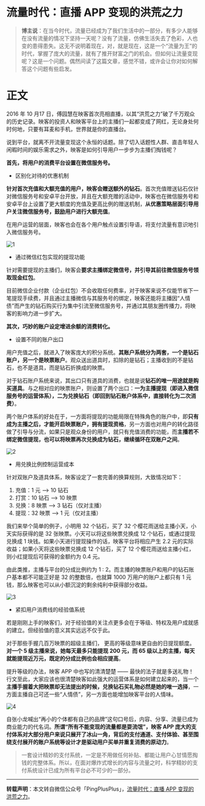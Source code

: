 # 流量时代：直播 APP 变现的洪荒之力

> **博主说**：在当今时代，流量已经成为了我们生活中的一部分，有多少人能够在没有流量的情况下坚持一天呢？没有了流量，仿佛生活失去了色彩，人也变的患得患失。这无不说明着现在，对，就是现在，这是一个“流量为王”的时代，掌握了庞大的流量，就有了推开财富之门的机会。但如何让流量变现呢？这是一个问题。偶然间读了这篇文章，感觉不错，或许会让你对如何解答这个问题有些启发。

正文
==

2016 年 10 月17 日，傅园慧在映客首次亮相直播，以其“洪荒之力”破了千万观众的历史记录。映客的投资人和映客平台上的主播们一起都变成了网红，无论身处何时何地，只要有耳麦和手机，世界就是你的直播台。

说到平台，就离不开流量变现这个永恒的话题。除了切入话题性人群、直击年轻人闲暇时间的娱乐需求之外，映客是如何引导用户一步步为主播们掏钱呢？

**首先，将用户的消费平台设置在微信服务号。**

 - 区别化对待的优惠机制

**针对首次充值和大额充值的用户，映客会赠送额外的钻石**。首次充值赠送钻石仅针对微信服务号和安卓平台开放，并且在大额充赠的活动中，映客也在微信服务号和安卓平台上设置了更大额度的充值及更高比例的赠送机制，**从优惠策略层面引导用户关注微信服务号，鼓励用户进行大额充值**。

在用户运营的层面，映客也会在各个用户触点设置引导语，将支付流量有意识地引入微信服务号。

![1](http://img.blog.csdn.net/20170617184133382)

 - 通过微信红包实现的提现功能

针对需要提现的主播们，映客会**要求主播绑定微信号，并引导其前往微信服务号领取现金红包**。

目前微信企业付款（企业红包）不会收取任何费率，对于映客来说不仅能节省下一笔提现手续费，并且通过主播微信与其服务号的绑定，映客还能将主播因“人情债”而产生的钻石购买行为集中引流至微信服务号，并通过其朋友圈传播力，将映客的影响力进一步扩大。  

**其次，巧妙的账户设定增进余额的消费转化。**

 - 设置不同的账户出口

   

用户充值之后，就进入了映客庞大的积分系统。**其账户系统分为两套，一个是钻石账户，另一个是映票账户**。观众送出道具时，扣除的是钻石；主播收到的不是钻石，也不是道具，而是钻石折换成的映票。

对于钻石账户系统来说，其出口只有道具的消费，也就是说**钻石的唯一用途就是购买道具**。与之相对应的映票账户，则设置了两个出口：**一为主播提现（即进入微信服务号的运营体系），二为兑换钻石（即回到钻石账户体系中，直接转化为二次消费）**。

两个账户体系的好处在于，一方面将提现的功能局限在特殊角色的账户中，即**只有成为主播之后，才能开启映票账户，拥有提现资格**，另一方面也对用户的转化路径做了引导与分流，如果只是观众身份的用户，就只有充值消费的功能，而**主播若不绑定微信提现，也可以将映票再次兑换成为钻石，继续循环在双账户之间**。 

![2](http://img.blog.csdn.net/20170617184637796)

 - 用兑换比例控制运营成本

针对双账户及道具体系，映客设定了一套完善的换算规则，大致情况如下：

 1. 充值：1 元 —> 10 钻石
 2. 打赏：10 钻石 --> 10 映票
 3. 兑换：8 映票 --> 3 钻石（仅对主播）
 4. 提现：32 映票 --> 1 元（仅对主播）

我们来举个简单的例子，小明用 32 个钻石，买了 32 个樱花雨送给主播小天，小天实际获得的是 32 张映票。小天可以将这些映票兑换成 12 个钻石，或通过提现兑换成 1 块钱。如果小天进行提现操作的话，映客平台将相应产生 2.2 元的实际收益；如果小天将这些映票兑换成 12 个钻石，买了 12 个樱花雨送给主播小红，则小红提现后可获得的金额约为 0.4 元。

由此类推，主播与平台的分成比例约为 1 : 2。而主播的映票账户和用户的钻石账户基本都不可能正好是 32 的整数倍，也就算 1000 万用户的账户上都只有 1 元钱，那么映客也可以从小额沉淀的剩余纯利中获得部分收益。

![3](http://img.blog.csdn.net/20170617184840048)

 - 紧扣用户消费线的经验值系统

若是刚刚上手的映客们，对于经验值的关注点更多会在于等级、特权及用户成就感的建立。但经验值的意义其实远远不仅于此。

对于那些手握几百万映票的超级主播们， 更高的等级意味更自由的日提现额度。**对一个 5 级主播来说，她每天最多只能提现 200 元，而 65 级以上的主播，每天就能提现近万元，既定的分成比例也会相应提高**。

提升等级的办法，映客 APP 中也写的清清楚楚 —— 最快的法子就是多送礼物！行文至此，大家应该也很清楚映客如此强大的运营体系是如何建立起来的，当一个**主播手握着大把映票却无法提出的时候，兑换钻石买礼物必然是她的唯一选择**，一方面主播自己可还一些“人情债”，另一方面也能增加映客平台的人情味。

![4](http://img.blog.csdn.net/20170617185003409)

自张小龙喊出“再小的个体都有自己的品牌”这句口号后，内容、分享、流量已成为商业能力的代名词。**所谓“所有不能变现的流量都是耍流氓”，映客 APP 庞大的支付体系对大部分用户来说只展开了冰山一角，背后的支付通道、支付体验、甚至围绕支付展开的账户系统等设计才是驱动用户买单并重复消费的原动力**。

> 一套设计精妙的支付系统，一定是不用做任何补贴、都能让用户心甘情愿掏钱的完整体系。所以，在面对爆炸式增长的内容与流量之时，科学精妙的支付系统设计已成为所有平台必不可少的一部分。


----------


**转载声明**：本文转自微信公众号「PingPlusPlus」，[流量时代：直播 APP 变现的洪荒之力](http://mp.weixin.qq.com/s?__biz=MzA3MjQ1ODcxOQ==&mid=505164235&idx=1&sn=f0f1f7139d3e6a605defd1980ac6127f&chksm=04f6997b3381106dd637b1ed0bbd87bf5975ebddb10053450ad16df5594a08c6e6babc3c9474&mpshare=1&scene=23&srcid=0617OBEKzxibDofrDnafHvvw#rd)。

